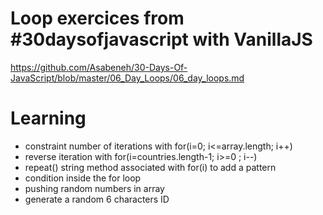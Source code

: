 # Loop exercices from #30daysofjavascript with VanillaJS
https://github.com/Asabeneh/30-Days-Of-JavaScript/blob/master/06_Day_Loops/06_day_loops.md

# Learning
- constraint number of iterations with for(i=0; i<=array.length; i++)
- reverse iteration with for(i=countries.length-1; i>=0 ; i--)
- repeat() string method associated with for(i) to add a pattern
- condition inside the for loop
- pushing random numbers in array
- generate a random 6 characters ID

